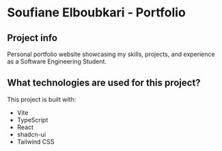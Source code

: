 # Soufiane Elboubkari - Portfolio

## Project info

Personal portfolio website showcasing my skills, projects, and experience as a Software Engineering Student.

## What technologies are used for this project?

This project is built with:

- Vite
- TypeScript
- React
- shadcn-ui
- Tailwind CSS
